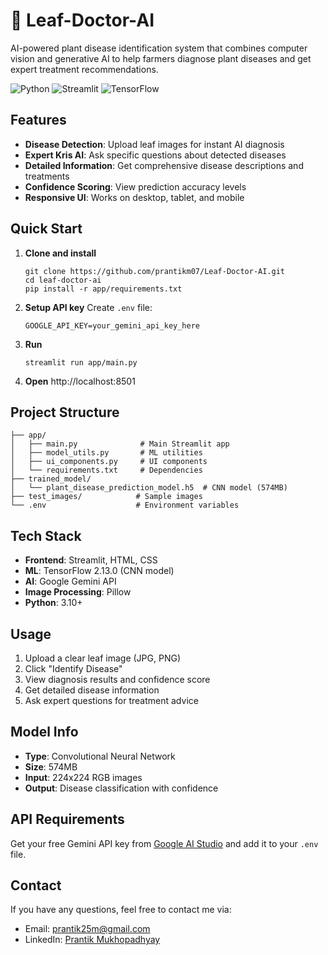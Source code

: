 # 🌿 Leaf-Doctor-AI

AI-powered plant disease identification system that combines computer vision and generative AI to help farmers diagnose plant diseases and get expert treatment recommendations.

![Python](https://img.shields.io/badge/Python-3.10-blue)
![Streamlit](https://img.shields.io/badge/Framework-Streamlit-red)
![TensorFlow](https://img.shields.io/badge/ML-TensorFlow-orange)

## Features

- **Disease Detection**: Upload leaf images for instant AI diagnosis
- **Expert Kris AI**: Ask specific questions about detected diseases
- **Detailed Information**: Get comprehensive disease descriptions and treatments
- **Confidence Scoring**: View prediction accuracy levels
- **Responsive UI**: Works on desktop, tablet, and mobile

## Quick Start

1. **Clone and install**
   ```
   git clone https://github.com/prantikm07/Leaf-Doctor-AI.git
   cd leaf-doctor-ai
   pip install -r app/requirements.txt
   ```

2. **Setup API key**
   Create `.env` file:
   ```
   GOOGLE_API_KEY=your_gemini_api_key_here
   ```

3. **Run**
   ```
   streamlit run app/main.py
   ```

4. **Open** http://localhost:8501

## Project Structure

```
├── app/
│   ├── main.py              # Main Streamlit app
│   ├── model_utils.py       # ML utilities
│   ├── ui_components.py     # UI components
│   └── requirements.txt     # Dependencies
├── trained_model/
│   └── plant_disease_prediction_model.h5  # CNN model (574MB)
├── test_images/            # Sample images
└── .env                    # Environment variables
```

## Tech Stack

- **Frontend**: Streamlit, HTML, CSS
- **ML**: TensorFlow 2.13.0 (CNN model)
- **AI**: Google Gemini API
- **Image Processing**: Pillow
- **Python**: 3.10+

## Usage

1. Upload a clear leaf image (JPG, PNG)
2. Click "Identify Disease"
3. View diagnosis results and confidence score
4. Get detailed disease information
5. Ask expert questions for treatment advice

## Model Info

- **Type**: Convolutional Neural Network
- **Size**: 574MB
- **Input**: 224x224 RGB images
- **Output**: Disease classification with confidence

## API Requirements

Get your free Gemini API key from [Google AI Studio](https://aistudio.google.com/) and add it to your `.env` file.


## Contact

If you have any questions, feel free to contact me via:
- Email: [prantik25m@gmail.com](mailto:prantik25m@gmail.com)
- LinkedIn: [Prantik Mukhopadhyay](https://www.linkedin.com/in/prantikm07/)
